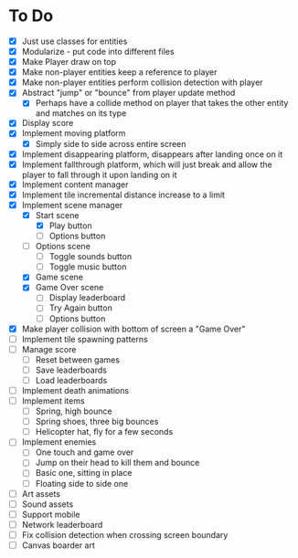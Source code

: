 # To Do

- [x] Just use classes for entities
- [x] Modularize - put code into different files
- [x] Make Player draw on top
- [x] Make non-player entities keep a reference to player
- [x] Make non-player entities perform collision detection with player
- [x] Abstract "jump" or "bounce" from player update method
	- [x] Perhaps have a collide method on player that takes the other entity and matches on its type
- [x] Display score
- [x] Implement moving platform
	- [x] Simply side to side across entire screen
- [x] Implement disappearing platform, disappears after landing once on it
- [x] Implement fallthrough platform, which will just break and allow the player to fall through it upon landing on it
- [x] Implement content manager
- [x] Implement tile incremental distance increase to a limit
- [x] Implement scene manager
	- [x] Start scene
		- [x] Play button
		- [ ] Options button
	- [ ] Options scene
		- [ ] Toggle sounds button
		- [ ] Toggle music button
	- [x] Game scene
	- [x] Game Over scene
		- [ ] Display leaderboard
		- [ ] Try Again button
		- [ ] Options button
- [x] Make player collision with bottom of screen a "Game Over"
- [ ] Implement tile spawning patterns
- [ ] Manage score
	- [ ] Reset between games
	- [ ] Save leaderboards
	- [ ] Load leaderboards
- [ ] Implement death animations
- [ ] Implement items
	- [ ] Spring, high bounce
	- [ ] Spring shoes, three big bounces
	- [ ] Helicopter hat, fly for a few seconds
- [ ] Implement enemies
	- [ ] One touch and game over
	- [ ] Jump on their head to kill them and bounce
	- [ ] Basic one, sitting in place
	- [ ] Floating side to side one
- [ ] Art assets
- [ ] Sound assets
- [ ] Support mobile
- [ ] Network leaderboard
- [ ] Fix collision detection when crossing screen boundary
- [ ] Canvas boarder art
